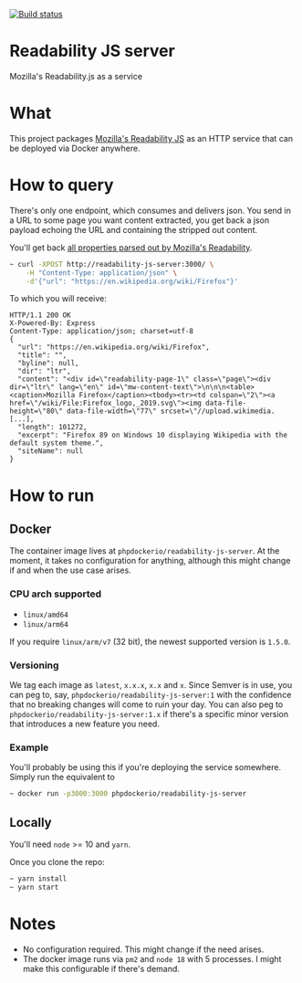 [![Build status](https://ci.auronconsulting.co.uk/api/v1/teams/main/pipelines/readability-js-server/jobs/build-and-publish-master/badge)](https://ci.auronconsulting.co.uk/teams/main/pipelines/readability-js-server)

# Readability JS server

Mozilla's Readability.js as a service

# What

This project packages [Mozilla's Readability JS](https://github.com/mozilla/readability) as an HTTP service that can be 
deployed via Docker anywhere.

# How to query

There's only one endpoint, which consumes and delivers json. You send in a URL to some page you want content extracted, 
you get back a json payload echoing the URL and containing the stripped out content.

You'll get back [all properties parsed out by Mozilla's Readability](https://github.com/mozilla/readability#parse).

```bash
~ curl -XPOST http://readability-js-server:3000/ \
    -H "Content-Type: application/json" \
    -d'{"url": "https://en.wikipedia.org/wiki/Firefox"}'
```

To which you will receive:
```
HTTP/1.1 200 OK
X-Powered-By: Express
Content-Type: application/json; charset=utf-8
{
  "url": "https://en.wikipedia.org/wiki/Firefox",
  "title": "",
  "byline": null,
  "dir": "ltr",
  "content": "<div id=\"readability-page-1\" class=\"page\"><div dir=\"ltr\" lang=\"en\" id=\"mw-content-text\">\n\n\n<table><caption>Mozilla Firefox</caption><tbody><tr><td colspan=\"2\"><a href=\"/wiki/File:Firefox_logo,_2019.svg\"><img data-file-height=\"80\" data-file-width=\"77\" srcset=\"//upload.wikimedia. [...],
  "length": 101272,
  "excerpt": "Firefox 89 on Windows 10 displaying Wikipedia with the default system theme.",
  "siteName": null
}
```

# How to run

## Docker

The container image lives at `phpdockerio/readability-js-server`. At the moment, it takes no configuration for anything,
although this might change if and when the use case arises.

### CPU arch supported

 * `linux/amd64`
 * `linux/arm64`

If you require `linux/arm/v7` (32 bit), the newest supported version is `1.5.0`.

### Versioning

We tag each image as `latest`, `x.x.x`, `x.x` and `x`. Since Semver is in use, you can peg to, say, 
`phpdockerio/readability-js-server:1` with the confidence that no breaking changes will come to ruin your day. You can
also peg to `phpdockerio/readability-js-server:1.x` if there's a specific minor version that introduces a new feature
you need.

### Example
You'll probably be using this if you're deploying the service somewhere. Simply run the equivalent to 
```bash
~ docker run -p3000:3000 phpdockerio/readability-js-server
``` 

## Locally

You'll need `node` >= 10 and `yarn`.

Once you clone the repo:
```bash
~ yarn install
~ yarn start
```

# Notes
  * No configuration required. This might change if the need arises.
  * The docker image runs via `pm2` and `node 18` with 5 processes. I might make this configurable if there's demand.
